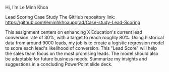 Hi, I’m Le Minh Khoa

Lead Scoring Case Study
The GitHub repository link:
https://github.com/leminhkhoaupgrad/Case-study-Lead-Scoring

This assignment centers on enhancing X Education's current lead conversion rate of 30%, with a target to reach roughly 80%. Using historical data from around 9000 leads, my job is to create a logistic regression model to score each lead's likelihood of conversion. This "Lead Score" will help the sales team focus on the most promising leads. The model should also be adaptable for future business needs. Summarize my insights and suggestions in a concluding PowerPoint slide deck.
<!---
leminhkhoaupgrad/leminhkhoaupgrad is a ✨ special ✨ repository because its `README.md` (this file) appears on your GitHub profile.
You can click the Preview link to take a look at your changes.
--->
